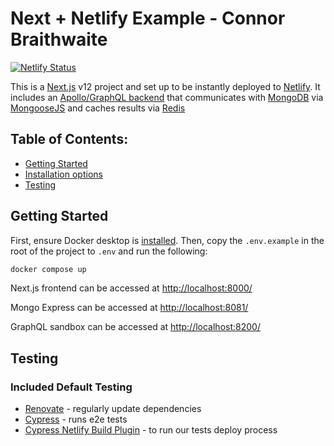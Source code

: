 # Next + Netlify Example - Connor Braithwaite

[![Netlify Status](https://api.netlify.com/api/v1/badges/46648482-644c-4c80-bafb-872057e51b6b/deploy-status)](https://app.netlify.com/sites/next-dev-starter/deploys)

This is a [Next.js](https://nextjs.org/) v12 project and set up to be instantly deployed to [Netlify](https://url.netlify.com/SyTBPVamO). It includes an [Apollo/GraphQL backend](https://www.apollographql.com/) that communicates with [MongoDB](https://www.mongodb.com/) via [MongooseJS](https://mongoosejs.com/) and caches results via [Redis](https://redis.io/)

## Table of Contents:

- [Getting Started](#getting-started)
- [Installation options](#installation-options)
- [Testing](#testing)

## Getting Started

First, ensure Docker desktop is [installed](https://www.docker.com/products/docker-desktop/). Then, copy the `.env.example` in the root of the project to `.env` and run the following:

```bash
docker compose up
```

Next.js frontend can be accessed at [http://localhost:8000/](http://localhost:8000/)

Mongo Express can be accessed at [http://localhost:8081/](http://localhost:8081/)

GraphQL sandbox can be accessed at [http://localhost:8200/](http://localhost:8200/)

## Testing

### Included Default Testing

- [Renovate](https://www.mend.io/free-developer-tools/renovate/) - regularly update dependencies
- [Cypress](https://www.cypress.io/) - runs e2e tests
- [Cypress Netlify Build Plugin](https://github.com/cypress-io/netlify-plugin-cypress) - to run our tests deploy process
